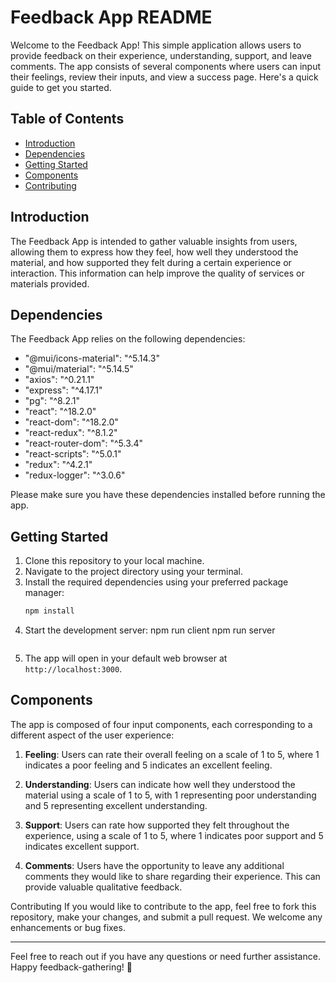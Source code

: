 # Feedback App README

Welcome to the Feedback App! This simple application allows users to provide feedback on their experience, understanding, support, and leave comments. The app consists of several components where users can input their feelings, review their inputs, and view a success page. Here's a quick guide to get you started.

## Table of Contents
- [Introduction](#introduction)
- [Dependencies](#dependencies)
- [Getting Started](#getting-started)
- [Components](#components)
- [Contributing](#contributing)

## Introduction

The Feedback App is intended to gather valuable insights from users, allowing them to express how they feel, how well they understood the material, and how supported they felt during a certain experience or interaction. This information can help improve the quality of services or materials provided.

## Dependencies

The Feedback App relies on the following dependencies:


- "@mui/icons-material": "^5.14.3"
- "@mui/material": "^5.14.5"
- "axios": "^0.21.1"
- "express": "^4.17.1"
- "pg": "^8.2.1"
- "react": "^18.2.0"
- "react-dom": "^18.2.0"
- "react-redux": "^8.1.2"
- "react-router-dom": "^5.3.4"
- "react-scripts": "^5.0.1"
- "redux": "^4.2.1"
- "redux-logger": "^3.0.6"

Please make sure you have these dependencies installed before running the app.

## Getting Started

1. Clone this repository to your local machine.
2. Navigate to the project directory using your terminal.
3. Install the required dependencies using your preferred package manager:
   ```bash
   npm install
   ```
4. Start the development server:
   npm run client
   npm run server
   ```
5. The app will open in your default web browser at `http://localhost:3000`.


## Components

The app is composed of four input components, each corresponding to a different aspect of the user experience:

1. **Feeling**: Users can rate their overall feeling on a scale of 1 to 5, where 1 indicates a poor feeling and 5 indicates an excellent feeling.

2. **Understanding**: Users can indicate how well they understood the material using a scale of 1 to 5, with 1 representing poor understanding and 5 representing excellent understanding.

3. **Support**: Users can rate how supported they felt throughout the experience, using a scale of 1 to 5, where 1 indicates poor support and 5 indicates excellent support.

4. **Comments**: Users have the opportunity to leave any additional comments they would like to share regarding their experience. This can provide valuable qualitative feedback.

Contributing
If you would like to contribute to the app, feel free to fork this repository, make your changes, and submit a pull request. We welcome any enhancements or bug fixes.






---

Feel free to reach out if you have any questions or need further assistance. Happy feedback-gathering! 🚀










